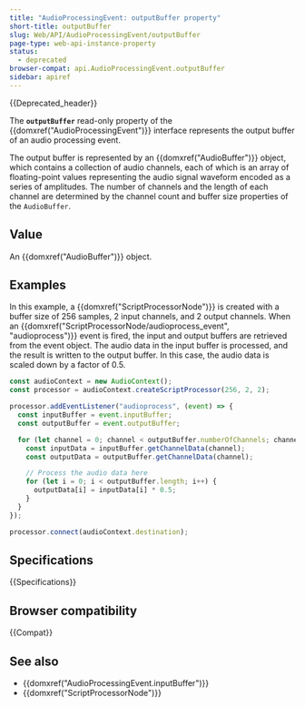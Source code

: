 ```yaml
---
title: "AudioProcessingEvent: outputBuffer property"
short-title: outputBuffer
slug: Web/API/AudioProcessingEvent/outputBuffer
page-type: web-api-instance-property
status:
  - deprecated
browser-compat: api.AudioProcessingEvent.outputBuffer
sidebar: apiref
---
```


{{Deprecated_header}}

The **`outputBuffer`** read-only property of the {{domxref("AudioProcessingEvent")}} interface represents the output buffer of an audio processing event.

The output buffer is represented by an {{domxref("AudioBuffer")}} object, which contains a collection of audio channels, each of which is an array of floating-point values representing the audio signal waveform encoded as a series of amplitudes. The number of channels and the length of each channel are determined by the channel count and buffer size properties of the `AudioBuffer`.

## Value

An {{domxref("AudioBuffer")}} object.

## Examples

In this example, a {{domxref("ScriptProcessorNode")}} is created with a buffer size of 256 samples, 2 input channels, and 2 output channels. When an {{domxref("ScriptProcessorNode/audioprocess_event", "audioprocess")}} event is fired, the input and output buffers are retrieved from the event object. The audio data in the input buffer is processed, and the result is written to the output buffer. In this case, the audio data is scaled down by a factor of 0.5.

```js
const audioContext = new AudioContext();
const processor = audioContext.createScriptProcessor(256, 2, 2);

processor.addEventListener("audioprocess", (event) => {
  const inputBuffer = event.inputBuffer;
  const outputBuffer = event.outputBuffer;

  for (let channel = 0; channel < outputBuffer.numberOfChannels; channel++) {
    const inputData = inputBuffer.getChannelData(channel);
    const outputData = outputBuffer.getChannelData(channel);

    // Process the audio data here
    for (let i = 0; i < outputBuffer.length; i++) {
      outputData[i] = inputData[i] * 0.5;
    }
  }
});

processor.connect(audioContext.destination);
```

## Specifications

{{Specifications}}

## Browser compatibility

{{Compat}}

## See also

- {{domxref("AudioProcessingEvent.inputBuffer")}}
- {{domxref("ScriptProcessorNode")}}
